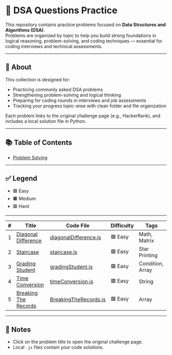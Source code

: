 # 🧠 DSA Questions Practice

This repository contains practice problems focused on **Data Structures and Algorithms (DSA)**.  
Problems are organized by topic to help you build strong foundations in logical reasoning, problem-solving, and coding techniques — essential for coding interviews and technical assessments.

---

## 📌 About

This collection is designed for:

- Practicing commonly asked DSA problems 
- Strengthening problem-solving and logical thinking
- Preparing for coding rounds in interviews and job assessments
- Tracking your progress topic-wise with clean folder and file organization

Each problem links to the original challenge page (e.g., HackerRank), and includes a local solution file in Python.

---

## 📚 Table of Contents

- [Problem Solving](./ProblemSolving)
<!-- Add more sections as needed -->

---

## ✅ Legend

- 🟩 Easy
- 🟧 Medium
- 🟥 Hard

---
| #   | Title                    | Code File              | Difficulty | Tags           |
|-----|--------------------------|------------------------|------------|----------------|
| 1   | [Diagonal Difference](https://www.hackerrank.com/challenges/diagonal-difference/problem)  | [diagonalDifference.js](./ProblemSolving/diagonalDifference.js) | 🟩 Easy     | Math, Matrix   |
| 2   | [Staircase](https://www.hackerrank.com/challenges/staircase/problem) | [staircase.js](./ProblemSolving/staircase.js) | 🟩 Easy | Star Printing |
| 3   | [Grading Student](https://www.hackerrank.com/challenges/grading/problem) | [gradingStudent.js](./ProblemSolving/gradingStudents.js) | 🟩 Easy | Condition, Array |
| 4   | [Time Conversion](https://www.hackerrank.com/challenges/one-month-preparation-kit-time-conversion/problem) | [timeConversion.js](./ProblemSolving/timeConversion.js) | 🟩 Easy | String |
| 5   | [Breaking The Records](https://www.hackerrank.com/challenges/three-month-preparation-kit-breaking-best-and-worst-records/problem) | [BreakingTheRecords.js](./ProblemSolving/BreakingTheRecords.js) | 🟩 Easy | Array |
--- 


## 📌 Notes

- Click on the problem title to open the original challenge page.
- Local `.js` files contain your code solutions.